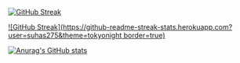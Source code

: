 

[![GitHub Streak](https://streak-stats.demolab.com/?user=suhas275&theme=dark)](https://git.io/streak-stats)

[![GitHub Streak](https://github-readme-streak-stats.herokuapp.com?user=suhas275&theme=tokyonight border=true)](https://git.io/streak-stats)

[![Anurag's GitHub stats](https://github-readme-stats.vercel.app/api?username=suhas275&theme=tokyonight)](https://github.com/anuraghazra/github-readme-stats)
